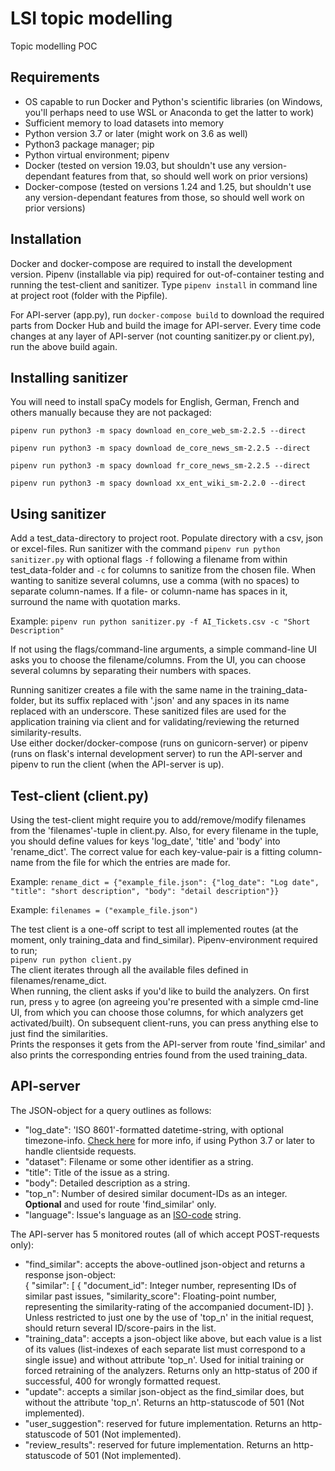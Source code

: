 # LSI topic modelling

Topic modelling POC

## Requirements

- OS capable to run Docker and Python's scientific libraries (on Windows, you'll perhaps need to use WSL or Anaconda to get the latter to work)
- Sufficient memory to load datasets into memory
- Python version 3.7 or later (might work on 3.6 as well)
- Python3 package manager; pip
- Python virtual environment; pipenv
- Docker (tested on version 19.03, but shouldn't use any version-dependant features from that, so should well work on prior versions)
- Docker-compose (tested on versions 1.24 and 1.25, but shouldn't use any version-dependant features from those, so should well work on prior versions)

## Installation

Docker and docker-compose are required to install the development version. Pipenv (installable via pip) required for out-of-container testing and running the test-client and sanitizer. Type `pipenv install` in command line at project root (folder with the Pipfile).

For API-server (app.py), run `docker-compose build` to download the required parts from Docker Hub and build the image for API-server. Every time code changes at any layer of API-server (not counting sanitizer.py or client.py), run the above build again.

## Installing sanitizer

You will need to install spaCy models for English, German, French and others manually because they are not packaged:

`pipenv run python3 -m spacy download en_core_web_sm-2.2.5 --direct`

`pipenv run python3 -m spacy download de_core_news_sm-2.2.5 --direct`

`pipenv run python3 -m spacy download fr_core_news_sm-2.2.5 --direct`

`pipenv run python3 -m spacy download xx_ent_wiki_sm-2.2.0 --direct`

## Using sanitizer

Add a test_data-directory to project root. Populate directory with a csv, json or excel-files. Run sanitizer with the command `pipenv run python sanitizer.py` with optional flags `-f` following a filename from within test_data-folder and `-c` for columns to sanitize from the chosen file. When wanting to sanitize several columns, use a comma (with no spaces) to separate column-names. If a file- or column-name has spaces in it, surround the name with quotation marks.

Example: `pipenv run python sanitizer.py -f AI_Tickets.csv -c "Short Description"`

If not using the flags/command-line arguments, a simple command-line UI asks you to choose the filename/columns. From the UI, you can choose several columns by separating their numbers with spaces.

Running sanitizer creates a file with the same name in the training_data-folder, but its suffix replaced with '.json' and any spaces in its name replaced with an underscore. These sanitized files are used for the application training via client and for validating/reviewing the returned similarity-results.  
Use either docker/docker-compose (runs on gunicorn-server) or pipenv (runs on flask's internal development server) to run the API-server and pipenv to run the client (when the API-server is up).

## Test-client (client.py)

Using the test-client might require you to add/remove/modify filenames from the 'filenames'-tuple in client.py. Also, for every filename in the tuple, you should define values for keys 'log_date', 'title' and 'body' into 'rename_dict'. The correct value for each key-value-pair is a fitting column-name from the file for which the entries are made for.

Example: `rename_dict = {"example_file.json": {"log_date": "Log date", "title": "short description", "body": "detail description"}}`

Example: `filenames = ("example_file.json")`

The test client is a one-off script to test all implemented routes (at the moment, only training_data and find_similar). Pipenv-environment required to run;  
`pipenv run python client.py`  
The client iterates through all the available files defined in filenames/rename_dict.  
When running, the client asks if you'd like to build the analyzers. On first run, press `y` to agree (on agreeing you're presented with a simple cmd-line UI, from which you can choose those columns, for which analyzers get activated/built). On subsequent client-runs, you can press anything else to just find the similarities.  
Prints the responses it gets from the API-server from route 'find_similar' and also prints the corresponding entries found from the used training_data.

## API-server

The JSON-object for a query outlines as follows:

- "log_date": 'ISO 8601'-formatted datetime-string, with optional timezone-info. [Check here](https://docs.python.org/3/library/datetime.html#datetime.datetime.isoformat) for more info, if using Python 3.7 or later to handle clientside requests.
- "dataset": Filename or some other identifier as a string.
- "title": Title of the issue as a string.
- "body": Detailed description as a string.
- "top_n": Number of desired similar document-IDs as an integer. **Optional** and used for route 'find_similar' only.
- "language": Issue's language as an [ISO-code](https://www.loc.gov/standards/iso639-2/php/code_list.php) string.

The API-server has 5 monitored routes (all of which accept POST-requests only):

- "find_similar": accepts the above-outlined json-object and returns a response json-object:  
  { "similar": [ { "document_id": Integer number, representing IDs of similar past issues, "similarity_score": Floating-point number, representing the similarity-rating of the accompanied document-ID] }.  
  Unless restricted to just one by the use of 'top_n' in the initial request, should return several ID/score-pairs in the list.
- "training_data": accepts a json-object like above, but each value is a list of its values (list-indexes of each separate list must correspond to a single issue) and without attribute 'top_n'. Used for initial training or forced retraining of the analyzers. Returns only an http-status of 200 if successful, 400 for wrongly formatted request.
- "update": accepts a similar json-object as the find_similar does, but without the attribute 'top_n'. Returns an http-statuscode of 501 (Not implemented).
- "user_suggestion": reserved for future implementation. Returns an http-statuscode of 501 (Not implemented).
- "review_results": reserved for future implementation. Returns an http-statuscode of 501 (Not implemented).
